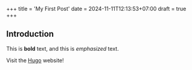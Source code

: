 +++
title = 'My First Post'
date = 2024-11-11T12:13:53+07:00
draft = true
+++

## Introduction

This is **bold** text, and this is *emphasized* text.

Visit the [Hugo](https://gohugo.io) website!
